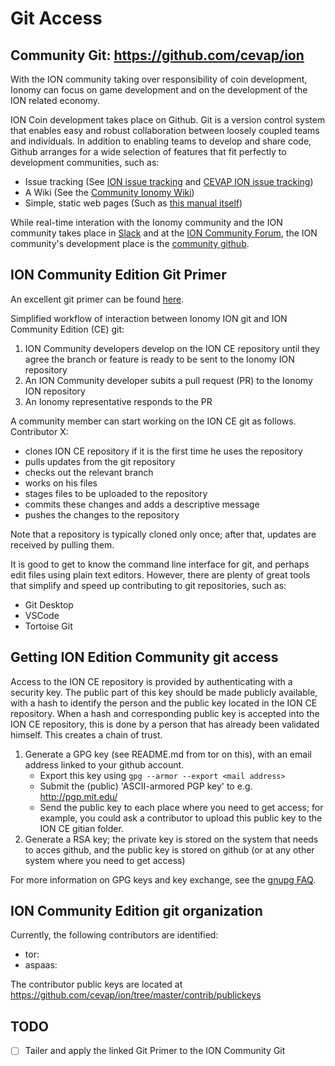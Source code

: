# Git Access

## Community Git: https://github.com/cevap/ion

With the ION community taking over responsibility of coin development, Ionomy can focus on game development and on the development of the ION related economy.

ION Coin development takes place on Github. Git is a version control system that enables easy and robust collaboration between loosely coupled teams and individuals. 
In addition to enabling teams to develop and share code, Github arranges for a wide selection of features that fit perfectly to development communities, such as:
- Issue tracking (See [ION issue tracking](https://github.com/ionomy/ion/issues) and [CEVAP ION issue tracking](https://github.com/cevap/ion/issues))
- A Wiki (See the [Community Ionomy Wiki](https://github.com/cevap/ion/wiki))
- Simple, static web pages (Such as [this manual itself](https://cevap.github.io/doc/))

While real-time interation with the Ionomy community and the ION community takes place in [Slack](https://ionomy.slack.com/) and at the [ION Community Forum](https://ion.community/), the ION community's development place is the [community github](https://github.com/cevap/ion).

## ION Community Edition Git Primer

An excellent git primer can be found [here](https://dont-be-afraid-to-commit.readthedocs.io/en/latest/).

Simplified workflow of interaction between Ionomy ION git and ION Community Edition (CE) git:
1. ION Community developers develop on the ION CE repository until they agree the branch or feature is ready to be sent to the Ionomy ION repository
2. An ION Community developer subits a pull request (PR) to the Ionomy ION repository
3. An Ionomy representative responds to the PR

A community member can start working on the ION CE git as follows. Contributor X:
- clones ION CE repository if it is the first time he uses the repository
- pulls updates from the git repository
- checks out the relevant branch
- works on his files
- stages files to be uploaded to the repository
- commits these changes and adds a descriptive message
- pushes the changes to the repository

Note that a repository is typically cloned only once; after that, updates are received by pulling them.

It is good to get to know the command line interface for git, and perhaps edit files using plain text editors. However, there are plenty of great tools that simplify and speed up contributing to git repositories, such as:
- Git Desktop
- VSCode
- Tortoise Git

## Getting ION Edition Community git access

Access to the ION CE repository is provided by authenticating with a security key. 
The public part of this key should be made publicly available, with a hash to identify the person and the public key located in the ION CE repository. When a hash and corresponding public key is accepted into the ION CE repository, this is done by a person that has already been validated himself. This creates a chain of trust.

1. Generate a GPG key (see README.md from tor on this), with an email address linked to your github account. 
    - Export this key using `gpg --armor --export <mail address>`
    - Submit the (public) 'ASCII-armored PGP key' to e.g. http://pgp.mit.edu/
    - Send the public key to each place where you need to get access; for example, you could ask a contributor to upload this public key to the ION CE gitian folder.
2. Generate a RSA key; the private key is stored on the system that needs to acces github, and the public key is stored on github (or at any other system where you need to get access)

For more information on GPG keys and key exchange, see the [gnupg FAQ](https://www.gnupg.org/gph/en/manual/x56.html).

## ION Community Edition git organization

Currently, the following contributors are identified:
- tor: <link to public key>
- aspaas: <link to public key>

The contributor public keys are located at https://github.com/cevap/ion/tree/master/contrib/publickeys

## TODO
- [ ] Tailer and apply the linked Git Primer to the ION Community Git